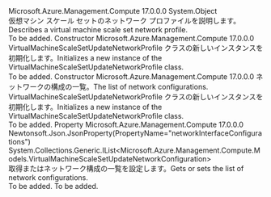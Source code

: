<Type Name="VirtualMachineScaleSetUpdateNetworkProfile" FullName="Microsoft.Azure.Management.Compute.Models.VirtualMachineScaleSetUpdateNetworkProfile">
  <TypeSignature Language="C#" Value="public class VirtualMachineScaleSetUpdateNetworkProfile" />
  <TypeSignature Language="ILAsm" Value=".class public auto ansi beforefieldinit VirtualMachineScaleSetUpdateNetworkProfile extends System.Object" />
  <TypeSignature Language="DocId" Value="T:Microsoft.Azure.Management.Compute.Models.VirtualMachineScaleSetUpdateNetworkProfile" />
  <TypeSignature Language="VB.NET" Value="Public Class VirtualMachineScaleSetUpdateNetworkProfile" />
  <TypeSignature Language="F#" Value="type VirtualMachineScaleSetUpdateNetworkProfile = class" />
  <AssemblyInfo>
    <AssemblyName>Microsoft.Azure.Management.Compute</AssemblyName>
    <AssemblyVersion>17.0.0.0</AssemblyVersion>
  </AssemblyInfo>
  <Base>
    <BaseTypeName>System.Object</BaseTypeName>
  </Base>
  <Interfaces />
  <Docs>
    <summary>
            <span data-ttu-id="5c108-101">仮想マシン スケール セットのネットワーク プロファイルを説明します。</span><span class="sxs-lookup"><span data-stu-id="5c108-101">Describes a virtual machine scale set network profile.</span></span>
            </summary>
    <remarks>To be added.</remarks>
  </Docs>
  <Members>
    <Member MemberName=".ctor">
      <MemberSignature Language="C#" Value="public VirtualMachineScaleSetUpdateNetworkProfile ();" />
      <MemberSignature Language="ILAsm" Value=".method public hidebysig specialname rtspecialname instance void .ctor() cil managed" />
      <MemberSignature Language="DocId" Value="M:Microsoft.Azure.Management.Compute.Models.VirtualMachineScaleSetUpdateNetworkProfile.#ctor" />
      <MemberSignature Language="VB.NET" Value="Public Sub New ()" />
      <MemberType>Constructor</MemberType>
      <AssemblyInfo>
        <AssemblyName>Microsoft.Azure.Management.Compute</AssemblyName>
        <AssemblyVersion>17.0.0.0</AssemblyVersion>
      </AssemblyInfo>
      <Parameters />
      <Docs>
        <summary>
            <span data-ttu-id="5c108-102">VirtualMachineScaleSetUpdateNetworkProfile クラスの新しいインスタンスを初期化します。</span><span class="sxs-lookup"><span data-stu-id="5c108-102">Initializes a new instance of the VirtualMachineScaleSetUpdateNetworkProfile class.</span></span>
            </summary>
        <remarks>To be added.</remarks>
      </Docs>
    </Member>
    <Member MemberName=".ctor">
      <MemberSignature Language="C#" Value="public VirtualMachineScaleSetUpdateNetworkProfile (System.Collections.Generic.IList&lt;Microsoft.Azure.Management.Compute.Models.VirtualMachineScaleSetUpdateNetworkConfiguration&gt; networkInterfaceConfigurations = null);" />
      <MemberSignature Language="ILAsm" Value=".method public hidebysig specialname rtspecialname instance void .ctor(class System.Collections.Generic.IList`1&lt;class Microsoft.Azure.Management.Compute.Models.VirtualMachineScaleSetUpdateNetworkConfiguration&gt; networkInterfaceConfigurations) cil managed" />
      <MemberSignature Language="DocId" Value="M:Microsoft.Azure.Management.Compute.Models.VirtualMachineScaleSetUpdateNetworkProfile.#ctor(System.Collections.Generic.IList{Microsoft.Azure.Management.Compute.Models.VirtualMachineScaleSetUpdateNetworkConfiguration})" />
      <MemberSignature Language="VB.NET" Value="Public Sub New (Optional networkInterfaceConfigurations As IList(Of VirtualMachineScaleSetUpdateNetworkConfiguration) = null)" />
      <MemberSignature Language="F#" Value="new Microsoft.Azure.Management.Compute.Models.VirtualMachineScaleSetUpdateNetworkProfile : System.Collections.Generic.IList&lt;Microsoft.Azure.Management.Compute.Models.VirtualMachineScaleSetUpdateNetworkConfiguration&gt; -&gt; Microsoft.Azure.Management.Compute.Models.VirtualMachineScaleSetUpdateNetworkProfile" Usage="new Microsoft.Azure.Management.Compute.Models.VirtualMachineScaleSetUpdateNetworkProfile networkInterfaceConfigurations" />
      <MemberType>Constructor</MemberType>
      <AssemblyInfo>
        <AssemblyName>Microsoft.Azure.Management.Compute</AssemblyName>
        <AssemblyVersion>17.0.0.0</AssemblyVersion>
      </AssemblyInfo>
      <Parameters>
        <Parameter Name="networkInterfaceConfigurations" Type="System.Collections.Generic.IList&lt;Microsoft.Azure.Management.Compute.Models.VirtualMachineScaleSetUpdateNetworkConfiguration&gt;" />
      </Parameters>
      <Docs>
        <param name="networkInterfaceConfigurations"><span data-ttu-id="5c108-103">ネットワークの構成の一覧。</span><span class="sxs-lookup"><span data-stu-id="5c108-103">The list of network configurations.</span></span></param>
        <summary>
            <span data-ttu-id="5c108-104">VirtualMachineScaleSetUpdateNetworkProfile クラスの新しいインスタンスを初期化します。</span><span class="sxs-lookup"><span data-stu-id="5c108-104">Initializes a new instance of the VirtualMachineScaleSetUpdateNetworkProfile class.</span></span>
            </summary>
        <remarks>To be added.</remarks>
      </Docs>
    </Member>
    <Member MemberName="NetworkInterfaceConfigurations">
      <MemberSignature Language="C#" Value="public System.Collections.Generic.IList&lt;Microsoft.Azure.Management.Compute.Models.VirtualMachineScaleSetUpdateNetworkConfiguration&gt; NetworkInterfaceConfigurations { get; set; }" />
      <MemberSignature Language="ILAsm" Value=".property instance class System.Collections.Generic.IList`1&lt;class Microsoft.Azure.Management.Compute.Models.VirtualMachineScaleSetUpdateNetworkConfiguration&gt; NetworkInterfaceConfigurations" />
      <MemberSignature Language="DocId" Value="P:Microsoft.Azure.Management.Compute.Models.VirtualMachineScaleSetUpdateNetworkProfile.NetworkInterfaceConfigurations" />
      <MemberSignature Language="VB.NET" Value="Public Property NetworkInterfaceConfigurations As IList(Of VirtualMachineScaleSetUpdateNetworkConfiguration)" />
      <MemberSignature Language="F#" Value="member this.NetworkInterfaceConfigurations : System.Collections.Generic.IList&lt;Microsoft.Azure.Management.Compute.Models.VirtualMachineScaleSetUpdateNetworkConfiguration&gt; with get, set" Usage="Microsoft.Azure.Management.Compute.Models.VirtualMachineScaleSetUpdateNetworkProfile.NetworkInterfaceConfigurations" />
      <MemberType>Property</MemberType>
      <AssemblyInfo>
        <AssemblyName>Microsoft.Azure.Management.Compute</AssemblyName>
        <AssemblyVersion>17.0.0.0</AssemblyVersion>
      </AssemblyInfo>
      <Attributes>
        <Attribute>
          <AttributeName>Newtonsoft.Json.JsonProperty(PropertyName="networkInterfaceConfigurations")</AttributeName>
        </Attribute>
      </Attributes>
      <ReturnValue>
        <ReturnType>System.Collections.Generic.IList&lt;Microsoft.Azure.Management.Compute.Models.VirtualMachineScaleSetUpdateNetworkConfiguration&gt;</ReturnType>
      </ReturnValue>
      <Docs>
        <summary>
            <span data-ttu-id="5c108-105">取得またはネットワーク構成の一覧を設定します。</span><span class="sxs-lookup"><span data-stu-id="5c108-105">Gets or sets the list of network configurations.</span></span>
            </summary>
        <value>To be added.</value>
        <remarks>To be added.</remarks>
      </Docs>
    </Member>
  </Members>
</Type>
